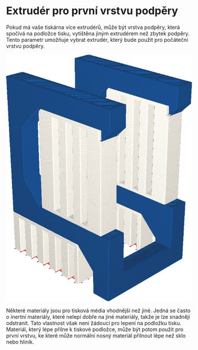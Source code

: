 Extrudér pro první vrstvu podpěry
====
Pokud má vaše tiskárna více extrudérů, může být vrstva podpěry, která spočívá na podložce tisku, vytištěna jiným extrudérem než zbytek podpěry. Tento parametr umožňuje vybrat extrudér, který bude použit pro počáteční vrstvu podpěry.

![Počáteční vrstva podpěry je vytištěna červeně, ale zbytek bíle](../../../articles/images/support_extruder_nr_layer_0.png)

Některé materiály jsou pro tisková média vhodnější než jiné. Jedná se často o inertní materiály, které nelepí dobře na jiné materiály, takže je lze snadněji odstranit. Tato vlastnost však není žádoucí pro lepení na podložku tisku. Materiál, který lépe přilne k tiskové podložce, může být potom použit pro první vrstvu, ke které může normální nosný materiál přilnout lépe než sklo nebo hliník.